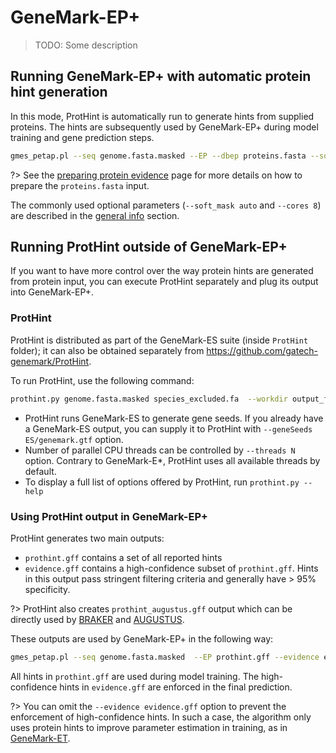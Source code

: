 # GeneMark-EP+

> TODO: Some description

## Running GeneMark-EP+ with automatic protein hint generation

In this mode, ProtHint is automatically run to generate hints from supplied proteins. The hints are subsequently used by GeneMark-EP+ during model training and gene prediction steps.

```bash
gmes_petap.pl --seq genome.fasta.masked --EP --dbep proteins.fasta --soft_mask auto --cores 8
```

?> See the [preparing protein evidence](usage/preparing_proteins.md) page for more details on how to prepare the `proteins.fasta` input.

The commonly used optional parameters (`--soft_mask auto` and `--cores 8`) are described in the [general info](usage/general.md) section.

## Running ProtHint outside of GeneMark-EP+

If you want to have more control over the way protein hints are generated from protein input, you can execute ProtHint separately and plug its output into GeneMark-EP+.

### ProtHint

ProtHint is distributed as part of the GeneMark-ES suite (inside `ProtHint` folder); it can also be obtained separately from https://github.com/gatech-genemark/ProtHint.

To run ProtHint, use the following command:

```bash
prothint.py genome.fasta.masked species_excluded.fa  --workdir output_folder
```

* ProtHint runs GeneMark-ES to generate gene seeds. If you already have a GeneMark-ES output, you can supply it to ProtHint with `--geneSeeds ES/genemark.gtf` option.
* Number of parallel CPU threads can be controlled by `--threads N` option. Contrary to GeneMark-E\*, ProtHint uses all available threads by default.
* To display a full list of options offered by ProtHint, run `prothint.py --help`

### Using ProtHint output in GeneMark-EP+

ProtHint generates two main outputs:

* `prothint.gff` contains a set of all reported hints
* `evidence.gff` contains a high-confidence subset of `prothint.gff`. Hints in this output pass stringent filtering criteria and generally have > 95% specificity.

?> ProtHint also creates `prothint_augustus.gff` output which can be directly used by [BRAKER](https://github.com/Gaius-Augustus/BRAKER) and [AUGUSTUS](https://github.com/Gaius-Augustus/Augustus).

These outputs are used by GeneMark-EP+ in the following way:

```bash
gmes_petap.pl --seq genome.fasta.masked  --EP prothint.gff --evidence evidence.gff  --soft_mask auto --cores 8
```

All hints in `prothint.gff` are used during model training. The high-confidence hints in `evidence.gff` are enforced in the final prediction. 

?> You can omit the `--evidence evidence.gff` option to prevent the enforcement of high-confidence hints. In such a case, the algorithm only uses protein hints to improve parameter estimation in training, as in [GeneMark-ET](usage/et.md).